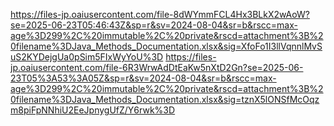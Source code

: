https://files-jp.oaiusercontent.com/file-8dWYmmFCL4Hx3BLkX2wAoW?se=2025-06-23T05:46:43Z&sp=r&sv=2024-08-04&sr=b&rscc=max-age%3D299%2C%20immutable%2C%20private&rscd=attachment%3B%20filename%3DJava_Methods_Documentation.xlsx&sig=XfoFo1I3llVqnnlMvSuS2KYDejgUa0pSim5FIxWyYoU%3D
https://files-jp.oaiusercontent.com/file-6R3WrwAdDtEaKw5nXtD2Gn?se=2025-06-23T05%3A53%3A05Z&sp=r&sv=2024-08-04&sr=b&rscc=max-age%3D299%2C%20immutable%2C%20private&rscd=attachment%3B%20filename%3DJava_Methods_Documentation.xlsx&sig=tznX5lONSfMcOqzm8piFpNNhiU2EeJpnygUfZ/Y6rwk%3D
